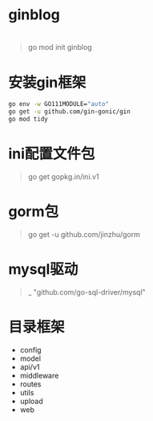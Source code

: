 # ginblog

# 
> go mod init ginblog
# 安装gin框架
~~~ bash
go env -w GO111MODULE="auto"
go get -u github.com/gin-gonic/gin
go mod tidy
~~~ 

# ini配置文件包
> go get gopkg.in/ini.v1
# gorm包
> go get -u github.com/jinzhu/gorm
# mysql驱动
> _ "github.com/go-sql-driver/mysql"

# 目录框架
- config
- model
- api/v1
- middleware
- routes
- utils
- upload
- web

